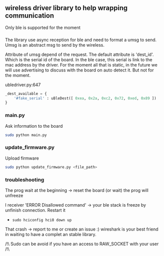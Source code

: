 ## wireless driver library to help wrapping communication

Only ble is supported for the moment

###

The library use async reception for ble and need to format a umsg to send. Umsg is an abstract msg to send by the wireless.

Attribute of umsg depend of the request. The default attribute is 'dest_id'. Which is the serial id of the board. In the ble case, this serial is link to the mac address by the driver.
For the moment all that is static, in the future we will use advertising to discuss with the board on auto detect it. But not for the moment.

ubledriver.py:647
```py
_dest_available = {
    '#fake_serial' : uBleDest([ 0xea, 0x2a, 0xc2, 0x72, 0xed, 0x89 ])
}
```

### main.py

Ask information to the board

```sh
sudo python main.py
```

### update_firmware.py

Upload firmware

```sh
sudo python update_firmware.py <file_path>
```

### troubleshooting

The prog wait at the beginning -> reset the board (or wait) the prog will unfreeze

I receiver 'ERROR Disallowed command' -> your ble stack is freeze by unfinish connection. Restart it
   * `sudo hciconfig hci0 down up`

That crash -> report to me or create an issue :) wireshark is your best friend in waiting to have a complet an stable library.

/!\ Sudo can be avoid if you have an access to RAW_SOCKET with your user /!\
